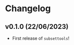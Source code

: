 # Changelog

<!--next-version-placeholder-->

## v0.1.0 (22/06/2023)

- First release of `subsettools`!